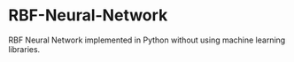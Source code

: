 # RBF-Neural-Network
RBF Neural Network implemented in Python without using machine learning libraries.
